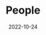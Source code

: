 ---
title: People
date: 2022-10-24

type: landing

sections:
  - block: people
    content:
      title: Meet the Team
      # Choose which groups/teams of users to display.
      #   Edit `user_groups` in each user's profile to add them to one or more of these groups.
      user_groups:
          - PI
          - CO-PI
          - Master Student
          - PhD Student
          - Postdoc
          - Undergraduate Student
      sort_by: Params.last_name
      sort_ascending: true
    design:
      show_interests: false
      show_role: true
      show_social: true
---